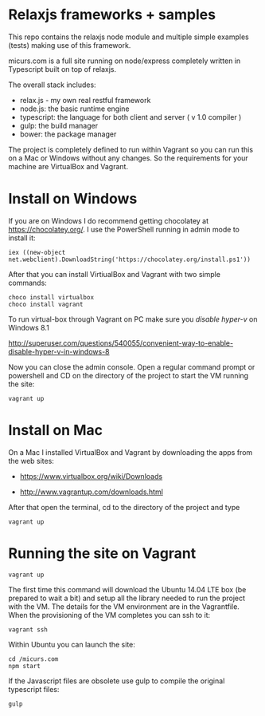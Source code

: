 Relaxjs frameworks + samples
==================================

This repo contains the relaxjs node module and multiple simple examples (tests) making use of this framework.

micurs.com is a full site running on node/express completely written in Typescript built on top of relaxjs.

The overall stack includes:

* relax.js - my own real restful framework
* node.js: the basic runtime engine
* typescript: the language for both client and server ( v 1.0 compiler )
* gulp: the build manager
* bower: the package manager

The project is completely defined to run within Vagrant so you can run this on a Mac or Windows without any changes.
So the requirements for your machine are VirtualBox and Vagrant.

Install on Windows
======================

If you are on Windows I do recommend getting chocolatey at https://chocolatey.org/.
I use the PowerShell running in admin mode to install it:

```
iex ((new-object net.webclient).DownloadString('https://chocolatey.org/install.ps1'))
```

After that you can install VirtiualBox and Vagrant with two simple commands:

```
choco install virtualbox
choco install vagrant
```

To run virtual-box through Vagrant on PC make sure you *disable hyper-v* on Windows 8.1

http://superuser.com/questions/540055/convenient-way-to-enable-disable-hyper-v-in-windows-8

Now you can close the admin console. Open a regular command prompt or powershell and CD on the directory of the project to start the VM running the site:

```
vagrant up
```

Install on Mac
======================

On a Mac I installed VirtualBox and Vagrant by downloading the apps from the web sites:

* https://www.virtualbox.org/wiki/Downloads

* http://www.vagrantup.com/downloads.html

After that open the terminal, cd to the directory of the project and type

```
vagrant up
```

Running the site on Vagrant
=======================

```
vagrant up
```

The first time this command will download the Ubuntu 14.04 LTE box (be prepared to wait a bit) and setup all the library needed to run the project with the VM.
The details for the VM environment are in the Vagrantfile. When the provisioning of the VM completes you can ssh to it:

```
vagrant ssh
```

Within Ubuntu you can launch the site:

```
cd /micurs.com
npm start
```

If the Javascript files are obsolete use gulp to compile the original typescript files:

```
gulp
```
